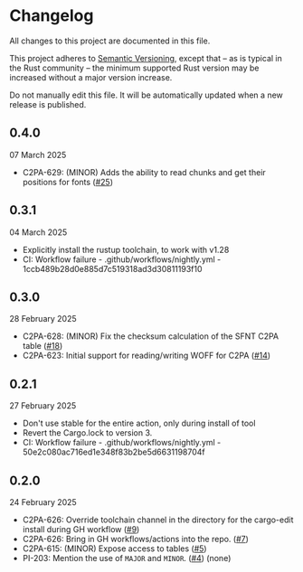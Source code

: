 # Changelog

All changes to this project are documented in this file.

This project adheres to [Semantic Versioning](https://semver.org), except that – as is typical in the Rust community – the minimum supported Rust version may be increased without a major version increase.

Do not manually edit this file. It will be automatically updated when a new release is published.

## 0.4.0

07 March 2025

* C2PA-629: (MINOR) Adds the ability to read chunks and get their positions for fonts ([#25](https://github.com/Monotype/c2pa-font-handler/pull/25))

## 0.3.1

04 March 2025

* Explicitly install the rustup toolchain, to work with v1.28
* CI: Workflow failure - .github/workflows/nightly.yml - 1ccb489b28d0e885d7c519318ad3d30811193f10

## 0.3.0

28 February 2025

* C2PA-628: (MINOR) Fix the checksum calculation of the SFNT C2PA table ([#18](https://github.com/Monotype/c2pa-font-handler/pull/18))
* C2PA-623: Initial support for reading/writing WOFF for C2PA ([#14](https://github.com/Monotype/c2pa-font-handler/pull/14))

## 0.2.1

27 February 2025

* Don't use stable for the entire action, only during install of tool
* Revert the Cargo.lock to version 3.
* CI: Workflow failure - .github/workflows/nightly.yml - 50e2c080ac716ed1e348f83b2be5d6631198704f

## 0.2.0

24 February 2025

* C2PA-626: Override toolchain channel in the directory for the cargo-edit install during GH workflow ([#9](https://github.com/Monotype/c2pa-font-handler/pull/9))
* C2PA-626: Bring in GH workflows/actions into the repo. ([#7](https://github.com/Monotype/c2pa-font-handler/pull/7))
* C2PA-615: (MINOR) Expose access to tables ([#5](https://github.com/Monotype/c2pa-font-handler/pull/5))
* PI-203: Mention the use of `MAJOR` and `MINOR`. ([#4](https://github.com/Monotype/c2pa-font-handler/pull/4)) (none)

